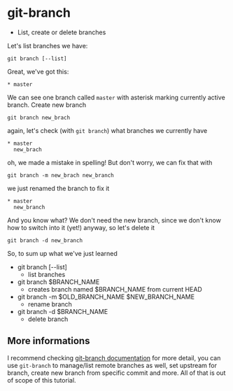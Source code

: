 git-branch
==========

* List, create or delete branches

Let's list branches we have:

    git branch [--list]

Great, we've got this:

    * master

We can see one branch called `master` with asterisk marking currently
active branch. Create new branch

    git branch new_brach

again, let's check (with `git branch`) what branches we currently have

    * master
	  new_brach

oh, we made a mistake in spelling! But don't worry, we can fix that with

	git branch -m new_brach new_branch

we just renamed the branch to fix it

	* master
	  new_branch

And you know what? We don't need the new branch, since we don't know how
to switch into it (yet!) anyway, so let's delete it

    git branch -d new_branch

So, to sum up what we've just learned

* git branch [--list]
	* list branches
* git branch $BRANCH_NAME
	* creates branch named $BRANCH_NAME from current HEAD
* git branch -m $OLD_BRANCH_NAME $NEW_BRANCH_NAME
	* rename branch
* git branch -d $BRANCH_NAME
	* delete branch

More informations
-----------------

I recommend checking [git-branch documentation](https://git-scm.com/docs/git-branch) for more detail,
you can use `git-branch` to manage/list remote branches as well, set upstream for branch, create new
branch from specific commit and more. All of that is out of scope of this tutorial.
